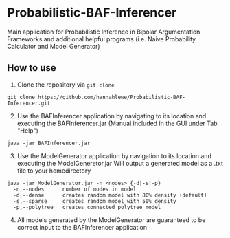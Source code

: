 # Probabilistic-BAF-Inferencer

Main application for Probabilistic Inference in Bipolar Argumentation Frameworks and additional helpful programs 
(i.e. Naive Probability Calculator and Model Generator)

## How to use

1) Clone the repository via `git clone`

```
git clone https://github.com/hannahlewe/Probabilistic-BAF-Inferencer.git
```

2) Use the BAFInferencer application by navigating to its location and executing the BAFInferencer.jar
(Manual included in the GUI under Tab "Help")

```
java -jar BAFInferencer.jar
```

3) Use the ModelGenerator application by navigation to its location and executing the ModelGeneretor.jar
Will output a generated model as a .txt file to your homedirectory

```
java -jar ModelGenerator.jar -n <nodes> {-d|-s|-p}
  -n,--nodes      number of nodes in model
  -d,--dense      creates random model with 80% density (default)
  -s,--sparse     creates random model with 50% density
  -p,--polytree   creates connected polytree model
```

4) All models generated by the ModelGenerator are guaranteed to be correct input to the BAFInferencer application
